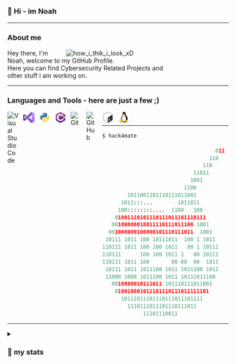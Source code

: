 ### 👋 Hi - im Noah
---
### About me 
<img align="right" alt="how_i_thik_i_look_xD" width="370" src="./assets/HackerUsingLaptop.gif">

Hey there, I'm Noah, welcome to my GitHub Profile. <br> 
Here you can find Cybersecurity Related Projects and <br>
other stuff i am working on. 

<!--
Hacker GIF from here:
<a href="https://iconscout.com/lottie-animations/hacker-using-laptop" class="text-underline font-size-sm" target="_blank">Hacker Using Laptop</a> by <a href="https://iconscout.com/contributors/boltbite" class="text-underline font-size-sm">BoltBite</a> on <a href="https://iconscout.com" class="text-underline font-size-sm">IconScout</a>
-->
---

### Languages and Tools - here are just a few ;)

<img align="left" alt="Visual Studio Code" width="26px" src="https://cdn.jsdelivr.net/gh/devicons/devicon/icons/vscode/vscode-original.svg" style="padding-right:10px;"/>
<img align="left" alt="Visual Studio" width="26px" src="https://raw.githubusercontent.com/devicons/devicon/v2.16.0/icons/visualstudio/visualstudio-original.svg" style="padding-right:10px;" />
<img align="left" alt="Python" width="26px" src="https://github.com/devicons/devicon/blob/v2.16.0/icons/python/python-original.svg" style="padding-right:10px;" />
<img align="left" alt="c#" width="26px" src="https://raw.githubusercontent.com/devicons/devicon/v2.16.0/icons/csharp/csharp-original.svg" style="padding-right:10px;" />
<img align="left" alt="Git" width="26px" src="https://cdn.jsdelivr.net/gh/devicons/devicon/icons/git/git-original.svg" style="padding-right:10px;" />
<img align="left" alt="GitHub" width="26px" src="https://user-images.githubusercontent.com/3369400/139447912-e0f43f33-6d9f-45f8-be46-2df5bbc91289.png" style="padding-right:10px;" />
<img align="left" alt="bash" width="26px" src="https://raw.githubusercontent.com/devicons/devicon/v2.16.0/icons/bash/bash-original.svg" style="padding-right:10px;" />
<img align="left" alt="Linux" width="26px" src="https://raw.githubusercontent.com/devicons/devicon/v2.16.0/icons/linux/linux-original.svg"/>

<br>

---

```python
$ hack4mate

                                    011     
                                  110       
                                110         
                             11011          
                            1001            
                          1100              
        1011001101110111011001              
      1011:::...        1011011             Noah - H4M
     100::::::::....  1100   100            ----------
    01001110101110111011101110111           
   00100000010011110111011100 1001         Uptime: "22 years"
  001000000100000101110111011  1001        Location: "GER"
 10111 1011 100 10111011  100 1 1011        
110111 1011 100 100 1011   00 1 10111       OS: ["MacOS", "Linux", "Windows"]
110111      100 100 1011 1   00 10111       Languages.Computer: ["Python", "C#", "Powershell"]
110111 1011 100       00 00  00  1011       Languages.Real: ["English", "German"]
 10111 1011 1011100 1011 1011100 1011       
 11000 1000 1011100 1011 10111011100        Certifications: "Google: Cybersecurity Professional"
   0010000010111011 101110111011001         
    010010001011101110111011111101          Twitter: @Hack4Mate 
      10111011101110111011101111            
        1110111011101110111011              
             11101110011                                 


``` 

---

<details>
<summary><h3>🫣 my stats</h3></summary> 

![Anurag's GitHub stats](https://github-readme-stats.vercel.app/api?username=hack4mate&theme=holi&show_icons=true)
![Top Langs](https://github-readme-stats.vercel.app/api/top-langs/?username=hack4mate&theme=holi&layout=compact)

</details>

